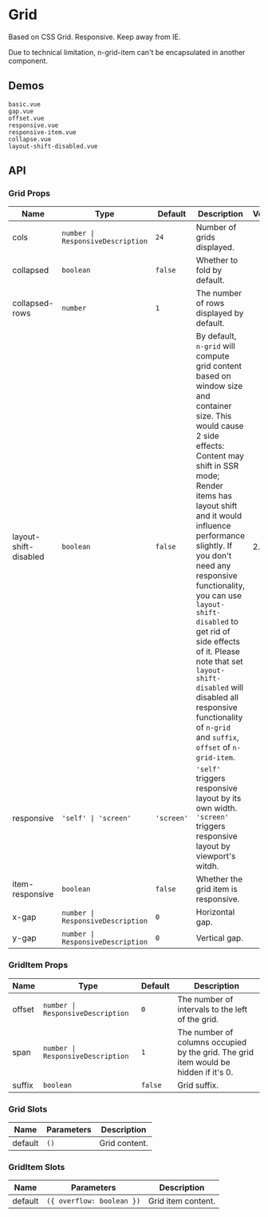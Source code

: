 # Grid

<!--single-column-->

Based on CSS Grid. Responsive. Keep away from IE.

<n-alert type="warning" title="Caveats">
Due to technical limitation, <n-text code>n-grid-item</n-text> can't be encapsulated in another component.
</n-alert>

## Demos

```demo
basic.vue
gap.vue
offset.vue
responsive.vue
responsive-item.vue
collapse.vue
layout-shift-disabled.vue
```

## API

### Grid Props

| Name | Type | Default | Description | Version |
| --- | --- | --- | --- | --- |
| cols | `number \| ResponsiveDescription` | `24` | Number of grids displayed. |  |
| collapsed | `boolean` | `false` | Whether to fold by default. |  |
| collapsed-rows | `number` | `1` | The number of rows displayed by default. |  |
| layout-shift-disabled | `boolean` | `false` | By default, `n-grid` will compute grid content based on window size and container size. This would cause 2 side effects: Content may shift in SSR mode; Render items has layout shift and it would influence performance slightly. If you don't need any responsive functionality, you can use `layout-shift-disabled` to get rid of side effects of it. Please note that set `layout-shift-disabled` will disabled all responsive functionality of `n-grid` and `suffix`, `offset` of `n-grid-item`. | 2.32.2 |
| responsive | `'self' \| 'screen'` | `'screen'` | `'self'` triggers responsive layout by its own width. `'screen'` triggers responsive layout by viewport's witdh. |  |
| item-responsive | `boolean` | `false` | Whether the grid item is responsive. |  |
| x-gap | `number \| ResponsiveDescription` | `0` | Horizontal gap. |  |
| y-gap | `number \| ResponsiveDescription` | `0` | Vertical gap. |  |

### GridItem Props

| Name | Type | Default | Description |
| --- | --- | --- | --- |
| offset | `number \| ResponsiveDescription` | `0` | The number of intervals to the left of the grid. |
| span | `number \| ResponsiveDescription` | `1` | The number of columns occupied by the grid. The grid item would be hidden if it's 0. |
| suffix | `boolean` | `false` | Grid suffix. |

### Grid Slots

| Name    | Parameters | Description   |
| ------- | ---------- | ------------- |
| default | `()`       | Grid content. |

### GridItem Slots

| Name    | Parameters                | Description        |
| ------- | ------------------------- | ------------------ |
| default | `({ overflow: boolean })` | Grid item content. |
